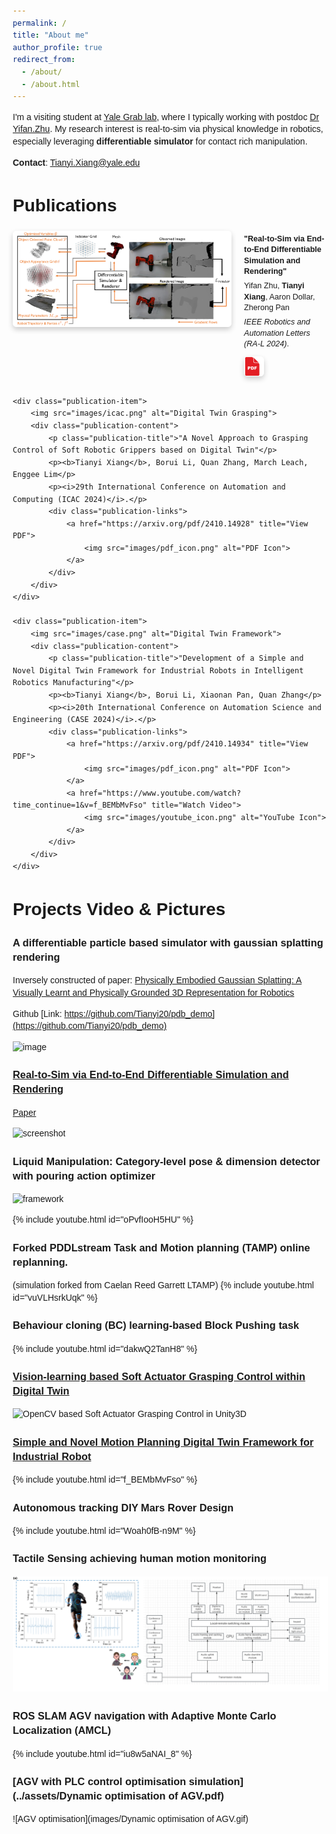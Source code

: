 ```yaml
---
permalink: /
title: "About me"
author_profile: true
redirect_from: 
  - /about/
  - /about.html
---
```



I'm a visiting student at [Yale Grab lab](https://www.eng.yale.edu/grablab/), where I typically working with postdoc [Dr Yifan.Zhu](https://yifanzhu95.github.io/). My research interest is real-to-sim via physical knowledge in robotics, especially leveraging **differentiable simulator** for contact rich manipulation.


<!-- Feel free to see **[my research statement](../assets/quick_portofolio_research.pdf)** for more details. -->


**Contact**: Tianyi.Xiang@yale.edu



<html lang="en">
<head>
    <meta charset="UTF-8">
    <meta name="viewport" content="width=device-width, initial-scale=1.0">
    <title>Publications</title>
    <style>
        body {
            font-family: Arial, sans-serif;
            line-height: 1.4;
            margin: 20px;
        }
        h1, h2, h3, h4, h5, h6 {
            text-align: left; 
            margin-left: 0;
        }
        .publications-section {
            margin: 20px 0;
        }
        .publication-item {
            display: flex;
            align-items: flex-start;
            margin-bottom: 30px;
            gap: 20px;
        }
        .publication-item img {
            width: 350px; /* 更大图片 */
            height: auto;
            border-radius: 6px;
            box-shadow: 0 4px 8px rgba(0, 0, 0, 0.2); /* 添加阴影 */
        }
        .publication-content {
            flex: 1;
        }
        .publication-title {
            font-weight: bold;
            font-size: 1em; /* 字体变小 */
            margin: 0 0 10px;
        }
        .publication-links {
            margin-top: 10px;
            display: flex;
            gap: 10px;
        }
        .publication-links a {
            text-decoration: none;
            display: inline-block;
            width: 32px;
            height: 32px;
        }
        .publication-links a img {
            width: 100%;
            height: 100%;
        }
        .publication-content p {
            font-size: 0.9em; /* 更小字体 */
            margin: 5px 0;
        }
    </style>
</head>
<body>

<h1>Publications</h1>
<div class="publications-section">
    <div class="publication-item">
        <img src="images/RAL.png" alt="Real-to-Sim">
        <div class="publication-content">
            <p class="publication-title">"Real-to-Sim via End-to-End Differentiable Simulation and Rendering"</p>
            <p>Yifan Zhu, <b>Tianyi Xiang</b>, Aaron Dollar, Zherong Pan</p>
            <p><i>IEEE Robotics and Automation Letters (RA-L 2024)</i>.</p>
            <div class="publication-links">
                <a href="https://arxiv.org/pdf/2412.00259" title="View PDF">
                    <img src="images/pdf_icon.png" alt="PDF Icon">
                </a>
            </div>
        </div>
    </div>

    <div class="publication-item">
        <img src="images/icac.png" alt="Digital Twin Grasping">
        <div class="publication-content">
            <p class="publication-title">"A Novel Approach to Grasping Control of Soft Robotic Grippers based on Digital Twin"</p>
            <p><b>Tianyi Xiang</b>, Borui Li, Quan Zhang, March Leach, Enggee Lim</p>
            <p><i>29th International Conference on Automation and Computing (ICAC 2024)</i>.</p>
            <div class="publication-links">
                <a href="https://arxiv.org/pdf/2410.14928" title="View PDF">
                    <img src="images/pdf_icon.png" alt="PDF Icon">
                </a>
            </div>
        </div>
    </div>

    <div class="publication-item">
        <img src="images/case.png" alt="Digital Twin Framework">
        <div class="publication-content">
            <p class="publication-title">"Development of a Simple and Novel Digital Twin Framework for Industrial Robots in Intelligent Robotics Manufacturing"</p>
            <p><b>Tianyi Xiang</b>, Borui Li, Xiaonan Pan, Quan Zhang</p>
            <p><i>20th International Conference on Automation Science and Engineering (CASE 2024)</i>.</p>
            <div class="publication-links">
                <a href="https://arxiv.org/pdf/2410.14934" title="View PDF">
                    <img src="images/pdf_icon.png" alt="PDF Icon">
                </a>
                <a href="https://www.youtube.com/watch?time_continue=1&v=f_BEMbMvFso" title="Watch Video">
                    <img src="images/youtube_icon.png" alt="YouTube Icon">
                </a>
            </div>
        </div>
    </div>
</div> 

</body>
</html>




# Projects Video & Pictures

### A differentiable particle based simulator with gaussian splatting rendering

Inversely constructed of paper: [Physically Embodied Gaussian Splatting: A Visually Learnt and Physically Grounded 3D Representation for Robotics](https://embodied-gaussians.github.io/)

Github [Link: https://github.com/Tianyi20/pdb_demo](https://github.com/Tianyi20/pdb_demo)


![image](https://github.com/user-attachments/assets/d5fc7a8f-0c65-4431-b64a-8451cc501909)


### [Real-to-Sim via End-to-End Differentiable Simulation and Rendering](https://arxiv.org/pdf/2412.00259)
[Paper](https://arxiv.org/pdf/2412.00259)  

![screenshot](https://github.com/user-attachments/assets/2dbceb80-58fd-42cd-bf19-18fcf3704acc)


### Liquid Manipulation: Category-level pose & dimension detector with pouring action optimizer

![framework](https://github.com/user-attachments/assets/868e1753-9663-4b4b-a5de-f5a4f0b05e98)

{% include youtube.html id="oPvfIooH5HU" %}  


### Forked PDDLstream Task and Motion planning (TAMP) online replanning.
(simulation forked from Caelan Reed Garrett LTAMP)
{% include youtube.html id="vuVLHsrkUqk" %}  


### Behaviour cloning (BC) learning-based Block Pushing task 
{% include youtube.html id="dakwQ2TanH8" %}  


### [Vision-learning based Soft Actuator Grasping Control within Digital Twin](https://arxiv.org/pdf/2410.14934) 
![OpenCV based Soft Actuator Grasping Control in Unity3D](images/icac.png)



###  [Simple and Novel Motion Planning Digital Twin Framework for Industrial Robot](https://arxiv.org/pdf/2410.14928)
{% include youtube.html id="f_BEMbMvFso" %}  



###  Autonomous tracking DIY Mars Rover Design
{% include youtube.html id="Woah0fB-n9M" %}  

### Tactile Sensing achieving human motion monitoring
![Tactile Sensing](images/Soft_electronics_fit.png)


###  ROS SLAM AGV navigation with Adaptive Monte Carlo Localization (AMCL)
{% include youtube.html id="iu8w5aNAI_8" %}  


###  [AGV with PLC control optimisation simulation](../assets/Dynamic optimisation of AGV.pdf) 

![AGV optimisation](images/Dynamic optimisation of AGV.gif)



